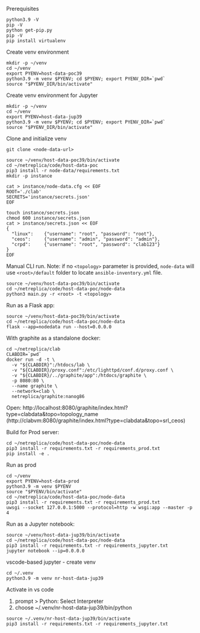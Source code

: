 Prerequisites

```Shell
python3.9 -V
pip -V
python get-pip.py
pip -V
pip install virtualenv
```

Create venv environment

```Shell
mkdir -p ~/venv
cd ~/venv
export PYENV=host-data-poc39
python3.9 -m venv $PYENV; cd $PYENV; export PYENV_DIR=`pwd`
source "$PYENV_DIR/bin/activate"
```

Create venv environment for Jupyter

```Shell
mkdir -p ~/venv
cd ~/venv
export PYENV=host-data-jup39
python3.9 -m venv $PYENV; cd $PYENV; export PYENV_DIR=`pwd`
source "$PYENV_DIR/bin/activate"
```

Clone and initialize venv
```Shell
git clone <node-data-url>

source ~/venv/host-data-poc39/bin/activate
cd ~/netreplica/code/host-data-poc
pip3 install -r node-data/requirements.txt
mkdir -p instance

cat > instance/node-data.cfg << EOF
ROOT='./clab'
SECRETS='instance/secrets.json'
EOF

touch instance/secrets.json
chmod 600 instance/secrets.json
cat > instance/secrets.json << EOF
{
  "linux":    {"username": "root", "password": "root"},
  "ceos":     {"username": "admin", "password": "admin"},
  "crpd":     {"username": "root", "password": "clab123"}
}
EOF
```

Manual CLI run. Note: if no `<topology>` parameter is provided, `node-data` will use `<root>/default` folder to locate `ansible-inventory.yml` file.

```Shell
source ~/venv/host-data-poc39/bin/activate
cd ~/netreplica/code/host-data-poc/node-data
python3 main.py -r <root> -t <topology>
```

Run as a Flask app:

```Shell
source ~/venv/host-data-poc39/bin/activate
cd ~/netreplica/code/host-data-poc/node-data
flask --app=nodedata run --host=0.0.0.0
```

With graphite as a standalone docker:

```Shell
cd ~/netreplica/clab
CLABDIR=`pwd`
docker run -d -t \
  -v "${CLABDIR}":/htdocs/lab \
  -v "${CLABDIR}/proxy.conf":/etc/lighttpd/conf.d/proxy.conf \
  -v "${CLABDIR}/../graphite/app":/htdocs/graphite \
  -p 8080:80 \
  --name graphite \
  --network=clab \
  netreplica/graphite:nanog86
```

Open: http://localhost:8080/graphite/index.html?type=clabdata&topo=topology_name (http://clabvm:8080/graphite/index.html?type=clabdata&topo=srl_ceos)

Build for Prod server:

```Shell
cd ~/netreplica/code/host-data-poc/node-data
pip3 install -r requirements.txt -r requirements_prod.txt
pip install -e .
```

Run as prod

```Shell
cd ~/venv
export PYENV=host-data-prod
python3.9 -m venv $PYENV
source "$PYENV/bin/activate"
cd ~/netreplica/code/host-data-poc/node-data
pip3 install -r requirements.txt -r requirements_prod.txt
uwsgi --socket 127.0.0.1:5000 --protocol=http -w wsgi:app --master -p 4
```

Run as a Jupyter notebook:
```Shell
source ~/venv/host-data-jup39/bin/activate
cd ~/netreplica/code/host-data-poc/node-data
pip3 install -r requirements.txt -r requirements_jupyter.txt
jupyter notebook --ip=0.0.0.0
```

vscode-based jupyter - create venv
```Shell
cd ~/.venv
python3.9 -m venv nr-host-data-jup39
```

Activate in vs code

1. prompt > Python: Select Interpreter
2. choose  ~/.venv/nr-host-data-jup39/bin/python

```Shell
source ~/.venv/nr-host-data-jup39/bin/activate
pip3 install -r requirements.txt -r requirements_jupyter.txt
```
